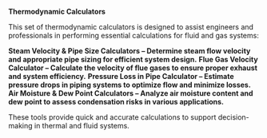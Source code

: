 
**Thermodynamic Calculators**

This set of thermodynamic calculators is designed to assist engineers and professionals in performing essential calculations for fluid and gas systems:

**Steam Velocity & Pipe Size Calculators – Determine steam flow velocity and appropriate pipe sizing for efficient system design.**
**Flue Gas Velocity Calculator – Calculate the velocity of flue gases to ensure proper exhaust and system efficiency.**
**Pressure Loss in Pipe Calculator – Estimate pressure drops in piping systems to optimize flow and minimize losses.**
**Air Moisture & Dew Point Calculators – Analyze air moisture content and dew point to assess condensation risks in various applications.**

These tools provide quick and accurate calculations to support decision-making in thermal and fluid systems.
